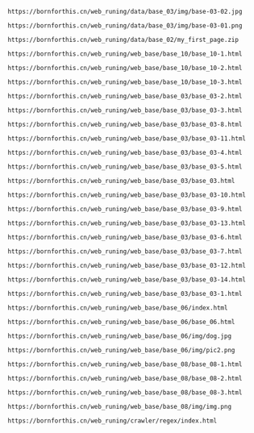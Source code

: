
```link
https://bornforthis.cn/web_runing/data/base_03/img/base-03-02.jpg
```

    
```link
https://bornforthis.cn/web_runing/data/base_03/img/base-03-01.png
```

    
```link
https://bornforthis.cn/web_runing/data/base_02/my_first_page.zip
```

    
```link
https://bornforthis.cn/web_runing/web_base/base_10/base_10-1.html
```

    
```link
https://bornforthis.cn/web_runing/web_base/base_10/base_10-2.html
```

    
```link
https://bornforthis.cn/web_runing/web_base/base_10/base_10-3.html
```

    
```link
https://bornforthis.cn/web_runing/web_base/base_03/base_03-2.html
```

    
```link
https://bornforthis.cn/web_runing/web_base/base_03/base_03-3.html
```

    
```link
https://bornforthis.cn/web_runing/web_base/base_03/base_03-8.html
```

    
```link
https://bornforthis.cn/web_runing/web_base/base_03/base_03-11.html
```

    
```link
https://bornforthis.cn/web_runing/web_base/base_03/base_03-4.html
```

    
```link
https://bornforthis.cn/web_runing/web_base/base_03/base_03-5.html
```

    
```link
https://bornforthis.cn/web_runing/web_base/base_03/base_03.html
```

    
```link
https://bornforthis.cn/web_runing/web_base/base_03/base_03-10.html
```

    
```link
https://bornforthis.cn/web_runing/web_base/base_03/base_03-9.html
```

    
```link
https://bornforthis.cn/web_runing/web_base/base_03/base_03-13.html
```

    
```link
https://bornforthis.cn/web_runing/web_base/base_03/base_03-6.html
```

    
```link
https://bornforthis.cn/web_runing/web_base/base_03/base_03-7.html
```

    
```link
https://bornforthis.cn/web_runing/web_base/base_03/base_03-12.html
```

    
```link
https://bornforthis.cn/web_runing/web_base/base_03/base_03-14.html
```

    
```link
https://bornforthis.cn/web_runing/web_base/base_03/base_03-1.html
```

    
```link
https://bornforthis.cn/web_runing/web_base/base_06/index.html
```

    
```link
https://bornforthis.cn/web_runing/web_base/base_06/base_06.html
```

    
```link
https://bornforthis.cn/web_runing/web_base/base_06/img/dog.jpg
```

    
```link
https://bornforthis.cn/web_runing/web_base/base_06/img/pic2.png
```

    
```link
https://bornforthis.cn/web_runing/web_base/base_08/base_08-1.html
```

    
```link
https://bornforthis.cn/web_runing/web_base/base_08/base_08-2.html
```

    
```link
https://bornforthis.cn/web_runing/web_base/base_08/base_08-3.html
```

    
```link
https://bornforthis.cn/web_runing/web_base/base_08/img/img.png
```

    
```link
https://bornforthis.cn/web_runing/crawler/regex/index.html
```

    